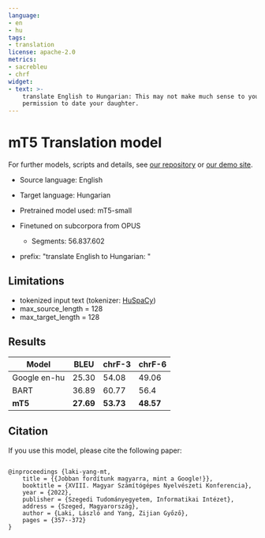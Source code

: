 ```yaml
---
language:
- en
- hu
tags:
- translation
license: apache-2.0
metrics:
- sacrebleu
- chrf
widget:
- text: >-
    translate English to Hungarian: This may not make much sense to you, sir, but I'd like to ask your
    permission to date your daughter.
---
```


# mT5 Translation model

For further models, scripts and details, see [our repository](https://github.com/nytud/machine-translation) or [our demo site](https://juniper.nytud.hu/demo/nlp).

- Source language: English
- Target language: Hungarian

- Pretrained model used: mT5-small
- Finetuned on subcorpora from OPUS
	- Segments: 56.837.602
- prefix: "translate English to Hungarian: "


## Limitations

- tokenized input text (tokenizer: [HuSpaCy](https://huggingface.co/huspacy))
- max_source_length = 128
- max_target_length = 128

## Results

| Model | BLEU | chrF-3 | chrF-6 |
| ------------- | ------------- | ------------- | ------------- |
| Google en-hu  | 25.30  | 54.08 | 49.06 |
| BART | 36.89 | 60.77 | 56.4 |
| **mT5** | **27.69**  | **53.73** | **48.57** |


## Citation
If you use this model, please cite the following paper:

```

@inproceedings {laki-yang-mt,
    title = {{Jobban fordítunk magyarra, mint a Google!}},
	booktitle = {XVIII. Magyar Számítógépes Nyelvészeti Konferencia},
	year = {2022},
	publisher = {Szegedi Tudományegyetem, Informatikai Intézet},
	address = {Szeged, Magyarország},
	author = {Laki, László and Yang, Zijian Győző},
	pages = {357--372}
}

```